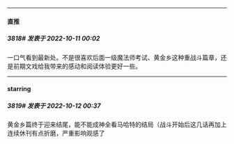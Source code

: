 

*****

####  直推  
##### 3818#       发表于 2022-10-11 00:02

一口气看到最新处。不是很喜欢后面一级魔法师考试、黄金乡这种重战斗篇章，还是前期文戏给我带来的感动和阅读体验更好一些。



*****

####  starring  
##### 3819#       发表于 2022-10-12 00:37

黄金乡篇终于迎来结尾，能不能成神全看马哈特的结局（战斗开始后这几话再加上连续休刊有点折磨，严重影响观感了

